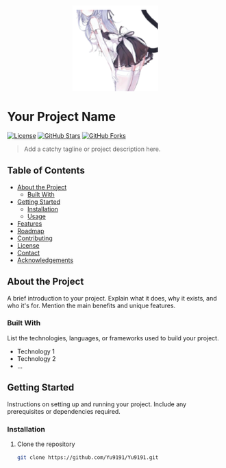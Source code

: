 <p align="center">
  <img src="https://raw.githubusercontent.com/Yu9191/-/main/nv2.png" alt="Your Project Logo" width="200" height="200">
</p>

# Your Project Name

[![License](https://img.shields.io/badge/license-MIT-blue.svg)](LICENSE)
[![GitHub Stars](https://img.shields.io/github/stars/Yu9191/Yu9191.svg)](https://github.com/Yu9191/Yu9191/stargazers)
[![GitHub Forks](https://img.shields.io/github/forks/Yu9191/Yu9191.svg)](https://github.com/Yu9191/Yu9191/network/members)

> Add a catchy tagline or project description here.

<!-- Add a screenshot, demo GIF, or any visual representation of your project -->

## Table of Contents

- [About the Project](#about-the-project)
  - [Built With](#built-with)
- [Getting Started](#getting-started)
  - [Installation](#installation)
  - [Usage](#usage)
- [Features](#features)
- [Roadmap](#roadmap)
- [Contributing](#contributing)
- [License](#license)
- [Contact](#contact)
- [Acknowledgements](#acknowledgements)

## About the Project

A brief introduction to your project. Explain what it does, why it exists, and who it's for. Mention the main benefits and unique features.

### Built With

List the technologies, languages, or frameworks used to build your project.

- Technology 1
- Technology 2
- ...

<!-- Add screenshots, gifs, or any visual representation of your project -->

## Getting Started

Instructions on setting up and running your project. Include any prerequisites or dependencies required.

### Installation

1. Clone the repository
   ```sh
   git clone https://github.com/Yu9191/Yu9191.git
